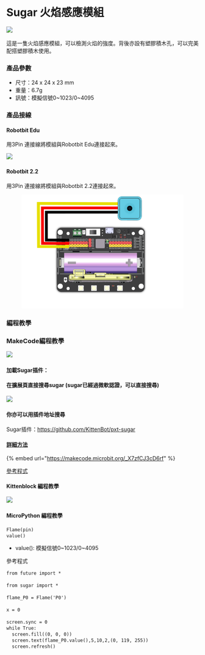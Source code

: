 # Sugar 火焰感應模組

![](https://kittenbothk.readthedocs.io/en/latest/\_images/flame1.png)

這是一隻火焰感應模組，可以檢測火焰的強度。背後亦設有塑膠積木孔，可以完美配搭塑膠積木使用。

### 產品參數

* 尺寸：24 x 24 x 23 mm
* 重量：6.7g
* 訊號：模擬信號0\~1023/0\~4095

### 產品接線

#### Robotbit Edu

用3Pin 連接線將模組與Robotbit Edu連接起來。

![](https://kittenbothk.readthedocs.io/en/latest/\_images/flame\_wire.png)

#### Robotbit 2.2

用3Pin 連接線將模組與Robotbit 2.2連接起來。

<figure><img src="../../.gitbook/assets/flame_wiring_2.2.png" alt=""><figcaption></figcaption></figure>

### 編程教學

### MakeCode編程教學

![](https://kittenbothk.readthedocs.io/en/latest/\_images/mcbanner15.png)

#### 加載Sugar插件：

#### 在擴展頁直接搜尋sugar (sugar已經過微軟認證，可以直接搜尋)

![](https://kittenbothk.readthedocs.io/en/latest/\_images/sugar\_search.gif)

#### 你亦可以用插件地址搜尋

Sugar插件：https://github.com/KittenBot/pxt-sugar

#### [詳細方法](../../programmingplatforms/makecode/kittenbotandmakecode.md)

{% embed url="https://makecode.microbit.org/_X7zfCJ3cD6rf" %}

[參考程式](https://makecode.microbit.org/\_X7zfCJ3cD6rf)

#### Kittenblock 編程教學

![](https://kittenbothk.readthedocs.io/en/latest/\_images/flame3.png)

#### MicroPython 編程教學

```
Flame(pin)
value()
```

* value(): 模擬信號0\~1023/0\~4095

參考程式

```
from future import *

from sugar import *

flame_P0 = Flame('P0')

x = 0

screen.sync = 0
while True:
  screen.fill((0, 0, 0))
  screen.text(flame_P0.value(),5,10,2,(0, 119, 255))
  screen.refresh()
```

